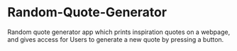 # Random-Quote-Generator
 Random quote generator app which prints inspiration quotes on a webpage, and gives access for Users to generate a new quote by pressing a button.
